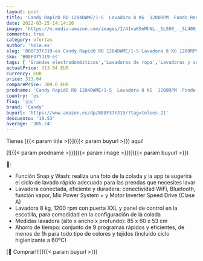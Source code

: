 ```yaml
---
layout: post
title: 'Candy RapidO RO 1284DWME/1-S  Lavadora 8 KG  1200RPM  Fondo Reducido 53CM  Pantalla Smart  Wi-Fi  Alexa  Google Home  9 Ciclos Rápidos  Motor Inverter  Función Vapor  Higiene+  74DB  Clase A  Blanco'
date: 2022-03-25 14:14:26
image: 'https://m.media-amazon.com/images/I/41vaK9eMhNL._SL500_._SL400_.jpg'
comments: true
category: ofertas
author: 'tole.es'
slug: 'B08F37YJ19-es Candy RapidO RO 1284DWME/1-S Lavadora 8 KG 1200RPM Fondo...'
sku: 'B08F37YJ19-es'
tags: [ 'Grandes electrodomésticos','Lavadoras de ropa','Lavadoras y secadoras','alexa','candy','google','home', ]
actualPrice: 313.04 EUR
currency: EUR
price: 313.04
comparePrice: 389.0 EUR
prodname: 'Candy RapidO RO 1284DWME/1-S  Lavadora 8 KG  1200RPM  Fondo Reducido 53CM  Pantalla Smart  Wi-Fi  Alexa  Google Home  9 Ciclos Rápidos  Motor Inverter  Función Vapor  Higiene+  74DB  Clase A  Blanco'
country: 'es'
flag: '🇪🇸'
brand: 'Candy'
buyurl: 'https://www.amazon.es/dp/B08F37YJ19/?tag=tolees-21'
descuento: '19.53'
average: '305.24'
---
```


Tienes [{{< param title >}}]({{< param buyurl >}}) aqui!

[![{{< param prodname >}}]({{< param image >}})]({{< param buyurl >}})

🔎:

- Función Snap y Wash: realiza una foto de la colada y la app te sugerirá el ciclo de lavado rápido adecuado para las prendas que necesites lavar
- Lavadora conectada, eficiente y duradera: conectividad WiFi, Bluetooth, función vapor, Mix Power System + y Motor Inverter Speed Drive (Clase A)
- Lavadora 8 kg, 1200 rpm con puerta XXL y panel de control en la escotilla, para comodidad en la configuración de la colada
- Medidas lavadora (alto x ancho x profundo): 85 x 60 x 53 cm
- Ahorro de tiempo: conjunto de 9 programas rápidos y eficientes, de menos de 1h para todo tipo de colores y tejidos (incluido ciclo higienizante a 60ºC)

[🛒 Comprar!!!]({{< param buyurl >}})
